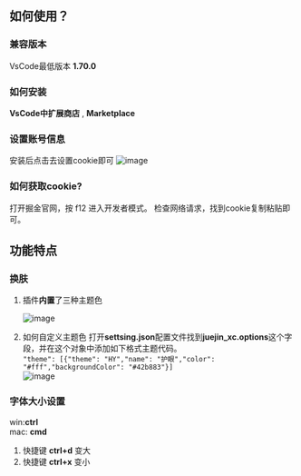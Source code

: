 ## 如何使用？

### 兼容版本
VsCode最低版本  **1.70.0**  

### 如何安装
**VsCode中扩展商店** , **Marketplace**  

### 设置账号信息  

安装后点击去设置cookie即可
![image](https://github.com/TZL128/juejin_xc/assets/52518549/1d4feac9-c399-4194-bfa0-50769538731c)

### 如何获取cookie?
打开掘金官网，按 f12 进入开发者模式。 检查网络请求，找到cookie复制粘贴即可。

## 功能特点

### 换肤
1. 插件**内置**了三种主题色  

   ![image](https://user-images.githubusercontent.com/52518549/206610118-a04c1536-0133-4996-a3a2-2add8f1051f8.png)  

2. 如何自定义主题色
  打开**settsing.json**配置文件找到**juejin_xc.options**这个字段，并在这个对象中添加如下格式主题代码。  
  `"theme": [{"theme": "HY","name": "护眼","color": "#fff","backgroundColor": "#42b883"}]`  
  ![image](https://user-images.githubusercontent.com/52518549/206612919-4d6ffb7e-b42c-45c8-b9fe-b9df03916242.png)  
  
### 字体大小设置
win:**ctrl**  
mac: **cmd**
1. 快捷键 **ctrl+d** 变大
2. 快捷键 **ctrl+x** 变小
